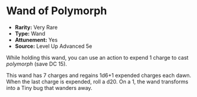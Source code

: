 # Wand of Polymorph

- **Rarity:** Very Rare
- **Type:** Wand
- **Attunement:** Yes
- **Source:** Level Up Advanced 5e

While holding this wand, you can use an action to expend 1 charge to cast _polymorph_ (save DC 15).

This wand has 7 charges and regains 1d6+1 expended charges each dawn. When the last charge is expended, roll a d20\. On a 1, the wand transforms into a Tiny bug that wanders away.
